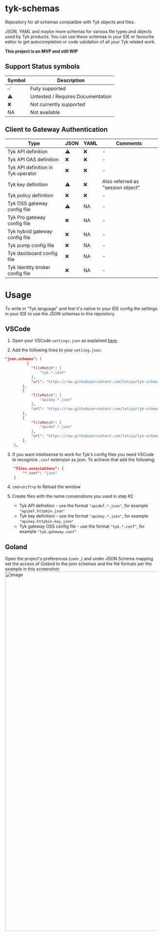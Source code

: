 # tyk-schemas

Repository for all schemas compatible with Tyk objects and files.


JSON, YAML and maybe more schemas for various file types and objects used by Tyk products. 
You can use these schemas in your IDE or favourite editor to get autocompletion or code validation of all your Tyk related work.


**This project is an MVP and still WIP**


## Support Status symbols

| Symbol | Description |
| --------- | --------- |
| ✅ | Fully supported |
| ⚠️ | Untested / Requires Documentation |
| ❌️ | Not currently supported |
| NA | Not available |

## Client to Gateway Authentication

| Type        | JSON      | YAML | Comments |
| ----------- | --------- | ---- | --------- |
| Tyk API definition | ⚠️ | ❌️ | - |
| Tyk API OAS definition | ❌️ | ❌️ | - |
| Tyk API definition in Tyk operator | ❌️ | ❌ | - |
| Tyk key definition | ⚠️ | ❌️ | Also referred as "session object" |
| Tyk policy definition | ❌️ | ❌️ | - |
| Tyk OSS gateway config file | ⚠️ | NA | - |
| Tyk Pro gateway config file | ❌️ | NA | - |
| Tyk hybrid gateway config file | ❌️ | NA | - |
| Tyk pump config file | ❌️ | NA | - |
| Tyk dashboard config file | ❌️ | NA | - |
| Tyk Identity broker config file | ❌️ | NA | - |

# Usage
To write in "Tyk language" and feel it's native to your IDE config the settings in your IDE to use the JSON schemas in this repository

## VSCode

1. Open your VSCode `settings.json` as explained [here](https://code.visualstudio.com/docs/languages/json#_mapping-to-a-schema-in-the-workspace).

2. Add the following lines to your `setting.json`:

```json
"json.schemas": [
          {
            "fileMatch": [
                "tyk.*.conf"
            ],
            "url": "https://raw.githubusercontent.com/letzya/tyk-schemas/main/schema_tyk.oss.conf"
        },
        {
            "fileMatch": [
                "apikey.*.json"
            ],
            "url": "https://raw.githubusercontent.com/letzya/tyk-schemas/main/schema_apikey.json"
        },
        {
            "fileMatch": [
                "apidef.*.json"
            ],
            "url": "https://raw.githubusercontent.com/letzya/tyk-schemas/main/schema_apidef_lean.json"
        },
    ],
```

3. If you want intellisense to work for Tyk's config files you need VSCode to recognice `.conf` extension as json. 
   To achieve that add the following:
```json
    "files.associations": {
        "*.conf": "json"
    }
```

4. `cmd+shift+p` to Reload the window

5. Create files with the name convenstions you used in step #2
   - Tyk API definition - use the format `"apidef.*.json"`, for example `"apidef.httpbin.json"`
   - Tyk key definition - use the format `"apikey.*.json"`, for example `"apikey.httpbin-key.json"`
   - Tyk gateway OSS config file - use the format `"tyk.*.conf"`, for example `"tyk.gateway.conf"`


## Goland

Open the project's preferences (`cmd+,`) and under JSON Schema mapping set the access of Goland to the json schemas and the file formats per the example in this screenshot:
<img width="1180" alt="image" src="https://user-images.githubusercontent.com/3155222/154376405-76aec788-6c52-4b66-8141-c28de0651909.png">



